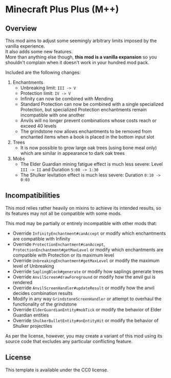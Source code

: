 # Minecraft Plus Plus (M++)

## Overview

This mod aims to adjust some seemingly arbitrary limits imposed by the vanilla experience.  
It also adds some new features.  
More than anything else though, __this mod is a vanilla expansion__ so you shouldn't complain when it doesn't work in your hundred mod pack.  

Included are the following changes:  

1. Enchantments
    + Unbreaking limit: `III -> V`
    + Protection limit: `IV -> V`
    + Infinity can now be combined with Mending
    + Standard Protection can now be combined with a single specialized Protection, but specialized Protection enchantments remain incompatible with one another
    + Anvils will no longer prevent combinations whose costs reach or exceed 40 levels
    + The grindstone now allows enchantments to be removed from enchanted items when a book is placed in the bottom input slot
2. Trees
    + It is now possible to grow large oak trees (using bone meal only) which are similar in appearance to dark oak trees
3. Mobs
    + The Elder Guardian mining fatigue effect is much less severe: Level `III -> II` and Duration `5:00 -> 1:30`
    + The Shulker levitation effect is much less severe: Duration `0:10 -> 0:03`

## Incompatibilities

This mod relies rather heavily on mixins to achieve its intended results, so its features may not all be compatible with some mods.

This mod may be partially or entirely incompatible with other mods that:

+ Override `InfinityEnchantment#canAccept` or modify which enchantments are compatible with Infinity
+ Override `ProtectionEnchantment#canAccept`, `ProtectionEnchantment#getMaxLevel` or modify which enchantments are compatible with Protection or its maximum level
+ Override `UnbreakingEnchantment#getMaxLevel` or modify the maximum level of Unbreaking
+ Override `SaplingBlock#generate` or modify how saplings generate trees
+ Override `AnvilScreen#drawForeground` or modify how the anvil gui is rendered
+ Override `AnvilScreenHandler#updateResult` or modify how the anvil decides combination results
+ Modify in any way `GrindstoneScreenHandler` or attempt to overhaul the functionality of the grindstone
+ Override `ElderGuardianEntity#mobTick` or modify the behavior of Elder Guardian entities
+ Override `ShulkerBulletEntity#onEntityHit` or modify the behavior of Shulker projectiles

As per the license, however, you may create a variant of this mod using its source code that excludes any particular conflicting feature.

## License

This template is available under the CC0 license.
